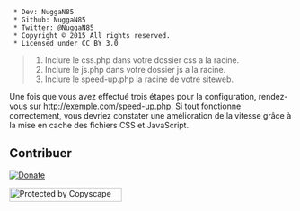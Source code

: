```
 * Dev: NuggaN85
 * Github: NuggaN85
 * Twitter: @NuggaN85
 * Copyright © 2015 All rights reserved.
 * Licensed under CC BY 3.0
```

>1. Inclure le css.php dans votre dossier css a la racine.
>2. Inclure le js.php dans votre dossier js a la racine.
>3. Inclure le speed-up.php la racine de votre siteweb.

Une fois que vous avez effectué trois étapes pour la configuration, rendez-vous sur http://exemple.com/speed-up.php. Si tout fonctionne correctement, vous devriez constater une amélioration de la vitesse grâce à la mise en cache des fichiers CSS et JavaScript.

## Contribuer

[![Donate](https://img.shields.io/badge/paypal-donate-yellow.svg?style=flat)](https://www.paypal.me/nuggan85)

<a target="_blank" href="http://www.copyscape.com/"><img src="http://banners.copyscape.com/img/copyscape-banner-white-200x25.png" width="200" height="25" border="0" alt="Protected by Copyscape" title="Protected by Copyscape Plagiarism Checker - Do not copy content from this page." /></a>
